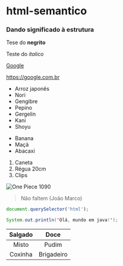 # html-semantico
### Dando significado à estrutura
Tese do **negrito**

Teste do *italico*

[Google](https://google.com/)

<https://google.com.br>

* Arroz japonês
* Nori
* Gengibre
* Pepino
* Gergelin
* Kani
* Shoyu

- Banana
- Maçã
- Abacaxi

1. Caneta
2. Régua 20cm
3. Clips


![One Piece 1090](https://dailyresearchplot.com/wp-content/uploads/2023/08/1-488.jpg)

> Não faltem (João Marco)

```js
document.querySelector('html');
```

```java
System.out.println('Olá, mundo em java!');
```

Salgado | Doce
:--:|:--:
Misto | Pudim
Coxinha | Brigadeiro

